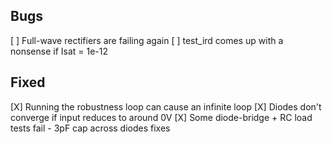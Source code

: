 ## Bugs ##
[ ] Full-wave rectifiers are failing again
[ ] test_ird comes up with a nonsense if Isat = 1e-12

## Fixed ##
[X] Running the robustness loop can cause an infinite loop
[X] Diodes don't converge if input reduces to around 0V
[X] Some diode-bridge + RC load tests fail
    - 3pF cap across diodes fixes

